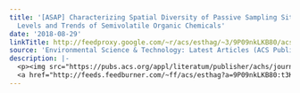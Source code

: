 ```yaml
---
title: '[ASAP] Characterizing Spatial Diversity of Passive Sampling Sites for Measuring
  Levels and Trends of Semivolatile Organic Chemicals'
date: '2018-08-29'
linkTitle: http://feedproxy.google.com/~r/acs/esthag/~3/9P09nkLKB80/acs.est.8b03414
source: 'Environmental Science & Technology: Latest Articles (ACS Publications)'
description: |-
  <p><img src="https://pubs.acs.org/appl/literatum/publisher/achs/journals/content/esthag/0/esthag.ahead-of-print/acs.est.8b03414/20180829/images/medium/es-2018-03414f_0007.gif" alt="TOC Graphic"/></p><div><cite>Environmental Science & Technology</cite></div><div>DOI: 10.1021/acs.est.8b03414</div><div class="feedflare">
  <a href="http://feeds.feedburner.com/~ff/acs/esthag?a=9P09nkLKB80:t3KFJQgwTkg:yIl2AUoC8zA"><img src="http://feeds.feedburner.com/~ff/acs/esthag?d=yIl2AUoC8zA" border="0"></img></a>
---
```

